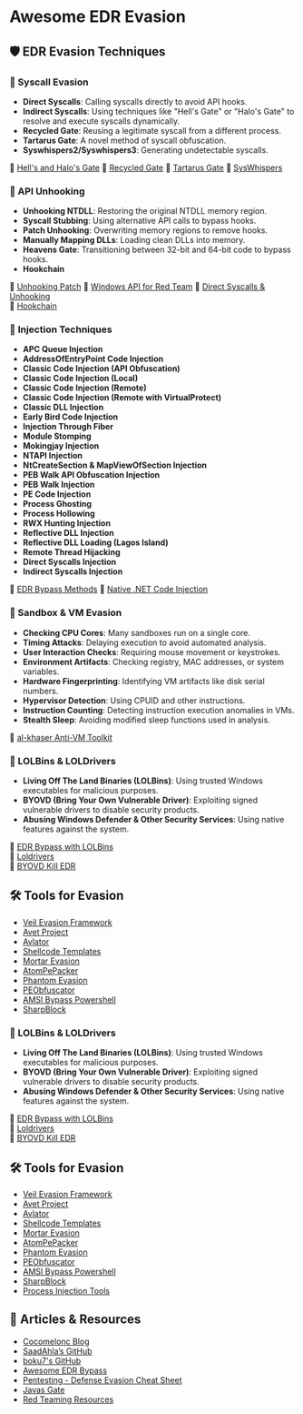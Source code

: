 # Awesome EDR Evasion

## 🛡️ EDR Evasion Techniques

### 🔹 Syscall Evasion
- **Direct Syscalls**: Calling syscalls directly to avoid API hooks.
- **Indirect Syscalls**: Using techniques like "Hell's Gate" or "Halo's Gate" to resolve and execute syscalls dynamically.
- **Recycled Gate**: Reusing a legitimate syscall from a different process.
- **Tartarus Gate**: A novel method of syscall obfuscation.
- **Syswhispers2/Syswhispers3**: Generating undetectable syscalls.

🔗 [Hell's and Halo's Gate](https://lnkd.in/difdeHPd)
🔗 [Recycled Gate](https://lnkd.in/dmBZBdMu)
🔗 [Tartarus Gate](https://lnkd.in/dn8hYxuJ)
🔗 [SysWhispers](https://github.com/jthuraisamy/SysWhispers)  


### 🔹 API Unhooking
- **Unhooking NTDLL**: Restoring the original NTDLL memory region.
- **Syscall Stubbing**: Using alternative API calls to bypass hooks.
- **Patch Unhooking**: Overwriting memory regions to remove hooks.
- **Manually Mapping DLLs**: Loading clean DLLs into memory.
- **Heavens Gate**: Transitioning between 32-bit and 64-bit code to bypass hooks.
- **Hookchain**

🔗 [Unhooking Patch](https://lnkd.in/d66KMvxg)
🔗 [Windows API for Red Team](https://lnkd.in/dRGSgj_q)
🔗 [Direct Syscalls & Unhooking](https://github.com/am0nsec/HellsGate)  
🔗 [Hookchain](https://github.com/helviojunior/hookchain)  

### 🔹 **Injection Techniques**  
- **APC Queue Injection**  
- **AddressOfEntryPoint Code Injection**  
- **Classic Code Injection (API Obfuscation)**  
- **Classic Code Injection (Local)**  
- **Classic Code Injection (Remote)**  
- **Classic Code Injection (Remote with VirtualProtect)**  
- **Classic DLL Injection**  
- **Early Bird Code Injection**  
- **Injection Through Fiber**  
- **Module Stomping**  
- **Mokingjay Injection**  
- **NTAPI Injection**  
- **NtCreateSection & MapViewOfSection Injection**  
- **PEB Walk API Obfuscation Injection**  
- **PEB Walk Injection**  
- **PE Code Injection**  
- **Process Ghosting**  
- **Process Hollowing**  
- **RWX Hunting Injection**  
- **Reflective DLL Injection**  
- **Reflective DLL Loading (Lagos Island)**  
- **Remote Thread Hijacking**  
- **Direct Syscalls Injection**  
- **Indirect Syscalls Injection**

🔗 [EDR Bypass Methods](https://lnkd.in/d7wiwZzr)
🔗 [Native .NET Code Injection](https://lnkd.in/dDNZ7Czr)

### 🔹 Sandbox & VM Evasion
- **Checking CPU Cores**: Many sandboxes run on a single core.
- **Timing Attacks**: Delaying execution to avoid automated analysis.
- **User Interaction Checks**: Requiring mouse movement or keystrokes.
- **Environment Artifacts**: Checking registry, MAC addresses, or system variables.
- **Hardware Fingerprinting**: Identifying VM artifacts like disk serial numbers.
- **Hypervisor Detection**: Using CPUID and other instructions.
- **Instruction Counting**: Detecting instruction execution anomalies in VMs.
- **Stealth Sleep**: Avoiding modified sleep functions used in analysis.

🔗 [al-khaser Anti-VM Toolkit](https://github.com/ayoubfaouzi/al-khaser)  

### 🔹 LOLBins & LOLDrivers
- **Living Off The Land Binaries (LOLBins)**: Using trusted Windows executables for malicious purposes.
- **BYOVD (Bring Your Own Vulnerable Driver)**: Exploiting signed vulnerable drivers to disable security products.
- **Abusing Windows Defender & Other Security Services**: Using native features against the system.

🔗 [EDR Bypass with LOLBins](https://lnkd.in/dr-ApKba)  
🔗 [Loldrivers](https://lnkd.in/dzCBh8bu)  
🔗 [BYOVD Kill EDR](https://lnkd.in/dAx3cmwv)  

## 🛠️ Tools for Evasion
- [Veil Evasion Framework](https://lnkd.in/d-F_689m)
- [Avet Project](https://lnkd.in/eAaAttW)
- [Avlator](https://lnkd.in/eVZrPGF)
- [Shellcode Templates](https://lnkd.in/drNaYnUy)
- [Mortar Evasion](https://lnkd.in/drh-zCj2)
- [AtomPePacker](https://lnkd.in/dMCqisAm)
- [Phantom Evasion](https://lnkd.in/dcYCSx95)
- [PEObfuscator](https://lnkd.in/dA5Hp7PF)
- [AMSI Bypass Powershell](https://lnkd.in/d9HC5R5C)
- [SharpBlock](https://lnkd.in/dWUY8f5Y)

### 🔹 LOLBins & LOLDrivers
- **Living Off The Land Binaries (LOLBins)**: Using trusted Windows executables for malicious purposes.
- **BYOVD (Bring Your Own Vulnerable Driver)**: Exploiting signed vulnerable drivers to disable security products.
- **Abusing Windows Defender & Other Security Services**: Using native features against the system.

🔗 [EDR Bypass with LOLBins](https://lnkd.in/dr-ApKba)  
🔗 [Loldrivers](https://lnkd.in/dzCBh8bu)  
🔗 [BYOVD Kill EDR](https://lnkd.in/dAx3cmwv)  


## 🛠️ Tools for Evasion
- [Veil Evasion Framework](https://lnkd.in/d-F_689m)  
- [Avet Project](https://lnkd.in/eAaAttW)  
- [Avlator](https://lnkd.in/eVZrPGF)  
- [Shellcode Templates](https://lnkd.in/drNaYnUy)  
- [Mortar Evasion](https://lnkd.in/drh-zCj2)  
- [AtomPePacker](https://lnkd.in/dMCqisAm)  
- [Phantom Evasion](https://lnkd.in/dcYCSx95)  
- [PEObfuscator](https://lnkd.in/dA5Hp7PF)  
- [AMSI Bypass Powershell](https://lnkd.in/d9HC5R5C)  
- [SharpBlock](https://lnkd.in/dWUY8f5Y)  
- [Process Injection Tools](https://github.com/boku7)  

## 📜 Articles & Resources
- [Cocomelonc Blog](https://cocomelonc.github.io/)  
- [SaadAhla’s GitHub](https://github.com/SaadAhla)  
- [boku7's GitHub](https://github.com/boku7)  
- [Awesome EDR Bypass](https://github.com/tkmru/awesome-edr-bypass)  
- [Pentesting - Defense Evasion Cheat Sheet](https://github.com/kmkz/Pentesting/blob/master/Defenses-Evasion-Cheat-Sheet)  
- [Javas Gate](https://lnkd.in/dSzD_-kf)  
- [Red Teaming Resources](https://github.com/HildeTeamTNT/Awesome-Red-Teaming)  
